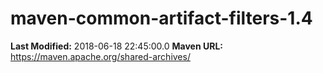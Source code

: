 # maven-common-artifact-filters-1.4

**Last Modified:** 2018-06-18 22:45:00.0
**Maven URL:** https://maven.apache.org/shared-archives/
